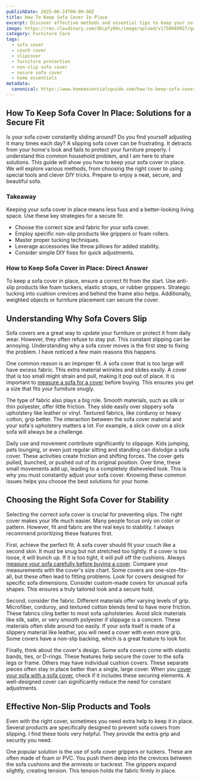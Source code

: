 ```yaml
---
publishDate: 2025-06-24T00:00:00Z
title: How To Keep Sofa Cover In Place
excerpt: Discover effective methods and essential tips to keep your sofa cover in place, preventing slips and wrinkles for a neat, comfortable, and protected living space.
image: https://res.cloudinary.com/dbcpfy04c/image/upload/v1750689927/generated_image_1750689926_rxcxzy.webp
category: Furniture Care
tags:
  - sofa cover
  - couch cover
  - slipcover
  - furniture protection
  - non-slip sofa cover
  - secure sofa cover
  - home essentials
metadata:
  canonical: https://www.homeessentialsguide.com/how-to-keep-sofa-cover-in-place
---
```


## How To Keep Sofa Cover In Place: Solutions for a Secure Fit

Is your sofa cover constantly sliding around? Do you find yourself adjusting it many times each day? A slipping sofa cover can be frustrating. It detracts from your home's look and fails to protect your furniture properly. I understand this common household problem, and I am here to share solutions. This guide will show you how to keep your sofa cover in place. We will explore various methods, from choosing the right cover to using special tools and clever DIY tricks. Prepare to enjoy a neat, secure, and beautiful sofa.

### Takeaway

Keeping your sofa cover in place means less fuss and a better-looking living space. Use these key strategies for a secure fit:

*   Choose the correct size and fabric for your sofa cover.
*   Employ specific non-slip products like grippers or foam rollers.
*   Master proper tucking techniques.
*   Leverage accessories like throw pillows for added stability.
*   Consider simple DIY fixes for quick adjustments.

### How to Keep Sofa Cover in Place: Direct Answer

To keep a sofa cover in place, ensure a correct fit from the start. Use anti-slip products like foam tuckers, elastic straps, or rubber grippers. Strategic tucking into cushion crevices and behind the frame also helps. Additionally, weighted objects or furniture placement can secure the cover.

## Understanding Why Sofa Covers Slip

Sofa covers are a great way to update your furniture or protect it from daily wear. However, they often refuse to stay put. This constant slipping can be annoying. Understanding why a sofa cover moves is the first step to fixing the problem. I have noticed a few main reasons this happens.

One common reason is an improper fit. A sofa cover that is too large will have excess fabric. This extra material wrinkles and slides easily. A cover that is too small might strain and pull, making it pop out of place. It is important to [measure a sofa for a cover](https://homeessentialsguide.com/how-to-measure-a-sofa-for-a-cover) before buying. This ensures you get a size that fits your furniture snugly.

The type of fabric also plays a big role. Smooth materials, such as silk or thin polyester, offer little friction. They slide easily over slippery sofa upholstery like leather or vinyl. Textured fabrics, like corduroy or heavy cotton, grip better. The interaction between the sofa cover material and your sofa's upholstery matters a lot. For example, a slick cover on a slick sofa will always be a challenge.

Daily use and movement contribute significantly to slippage. Kids jumping, pets lounging, or even just regular sitting and standing can dislodge a sofa cover. These activities create friction and shifting forces. The cover gets pulled, bunched, or pushed out of its original position. Over time, these small movements add up, leading to a completely disheveled look. This is why you must constantly adjust your sofa cover. Knowing these common issues helps you choose the best solutions for your home.

## Choosing the Right Sofa Cover for Stability

Selecting the correct sofa cover is crucial for preventing slips. The right cover makes your life much easier. Many people focus only on color or pattern. However, fit and fabric are the real keys to stability. I always recommend prioritizing these features first.

First, achieve the perfect fit. A sofa cover should fit your couch like a second skin. It must be snug but not stretched too tightly. If a cover is too loose, it will bunch up. If it is too tight, it will pull off the cushions. Always [measure your sofa carefully before buying a cover](https://homeessentialsguide.com/how-to-measure-a-sofa-for-a-cover). Compare your measurements with the cover's size chart. Some covers are one-size-fits-all, but these often lead to fitting problems. Look for covers designed for specific sofa dimensions. Consider custom-made covers for unusual sofa shapes. This ensures a truly tailored look and a secure hold.

Second, consider the fabric. Different materials offer varying levels of grip. Microfiber, corduroy, and textured cotton blends tend to have more friction. These fabrics cling better to most sofa upholsteries. Avoid slick materials like silk, satin, or very smooth polyester if slippage is a concern. These materials often slide around too easily. If your sofa itself is made of a slippery material like leather, you will need a cover with even more grip. Some covers have a non-slip backing, which is a great feature to look for.

Finally, think about the cover's design. Some sofa covers come with elastic bands, ties, or D-rings. These features help secure the cover to the sofa legs or frame. Others may have individual cushion covers. These separate pieces often stay in place better than a single, large cover. When you [cover your sofa with a sofa cover](https://homeessentialsguide.com/how-to-cover-sofa-with-sofa-cover), check if it includes these securing elements. A well-designed cover can significantly reduce the need for constant adjustments.

## Effective Non-Slip Products and Tools

Even with the right cover, sometimes you need extra help to keep it in place. Several products are specifically designed to prevent sofa covers from slipping. I find these tools very helpful. They provide the extra grip and security you need.

One popular solution is the use of sofa cover grippers or tuckers. These are often made of foam or PVC. You push them deep into the crevices between the sofa cushions and the armrests or backrest. The grippers expand slightly, creating tension. This tension holds the fabric firmly in place.